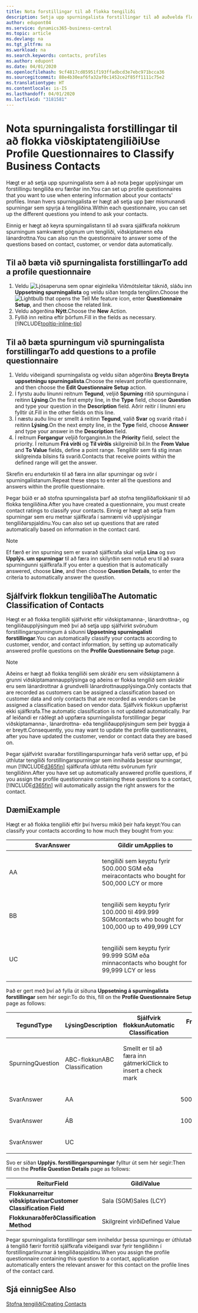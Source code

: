 ```yaml
---
title: Nota forstillingar til að flokka tengiliði
description: Setja upp spurningalista forstillingar til að auðvelda flokkun á viðskiptatengiliðum
author: edupont04
ms.service: dynamics365-business-central
ms.topic: article
ms.devlang: na
ms.tgt_pltfrm: na
ms.workload: na
ms.search.keywords: contacts, profiles
ms.author: edupont
ms.date: 04/01/2020
ms.openlocfilehash: 9cf4817cd85951f193ffadbcd3e7ebc971bcca36
ms.sourcegitcommit: 88e4b30eaf6fa32af0c1452ce2f85ff1111c75e2
ms.translationtype: HT
ms.contentlocale: is-IS
ms.lasthandoff: 04/01/2020
ms.locfileid: "3181581"
---
```

# <a name="use-profile-questionnaires-to-classify-business-contacts"></a><span data-ttu-id="a1093-103">Nota spurningalista forstillingar til að flokka viðskiptatengiliði</span><span class="sxs-lookup"><span data-stu-id="a1093-103">Use Profile Questionnaires to Classify Business Contacts</span></span>
<span data-ttu-id="a1093-104">Hægt er að setja upp spurningalista sem á að nota þegar upplýsingar um forstillingu tengiliða eru færðar inn.</span><span class="sxs-lookup"><span data-stu-id="a1093-104">You can set up profile questionnaires that you want to use when entering information about your contacts' profiles.</span></span> <span data-ttu-id="a1093-105">Innan hvers spurningalista er hægt að setja upp þær mismunandi spurningar sem spyrja á tengiliðina.</span><span class="sxs-lookup"><span data-stu-id="a1093-105">Within each questionnaire, you can set up the different questions you intend to ask your contacts.</span></span>  

<span data-ttu-id="a1093-106">Einnig er hægt að keyra spurningalistann til að svara sjálfkrafa nokkrum spurningum samkvæmt gögnum um tengiliði, viðskiptamenn eða lánardrottna.</span><span class="sxs-lookup"><span data-stu-id="a1093-106">You can also run the questionnaire to answer some of the questions based on contact, customer, or vendor data automatically.</span></span>  

## <a name="to-add-a-profile-questionnaire"></a><span data-ttu-id="a1093-107">Til að bæta við spurningalista forstillingar</span><span class="sxs-lookup"><span data-stu-id="a1093-107">To add a profile questionnaire</span></span>
1.  <span data-ttu-id="a1093-108">Veldu ![Ljósaperuna sem opnar eiginleika Viðmótsleitar](media/ui-search/search_small.png "Segðu mér hvað þú vilt gera") táknið, sláðu inn **Uppsetning spurningalista** og veldu síðan tengda tengilinn.</span><span class="sxs-lookup"><span data-stu-id="a1093-108">Choose the ![Lightbulb that opens the Tell Me feature](media/ui-search/search_small.png "Tell me what you want to do") icon, enter **Questionnaire Setup**, and then choose the related link.</span></span>  
2.  <span data-ttu-id="a1093-109">Veldu aðgerðina **Nýtt**.</span><span class="sxs-lookup"><span data-stu-id="a1093-109">Choose the **New** Action.</span></span>  
3.  <span data-ttu-id="a1093-110">Fyllið inn reitina eftir þörfum.</span><span class="sxs-lookup"><span data-stu-id="a1093-110">Fill in the fields as necessary.</span></span> [!INCLUDE[tooltip-inline-tip](includes/tooltip-inline-tip_md.md)]  

## <a name="to-add-questions-to-a-profile-questionnaire"></a><span data-ttu-id="a1093-111">Til að bæta spurningum við spurningalista forstillingar</span><span class="sxs-lookup"><span data-stu-id="a1093-111">To add questions to a profile questionnaire</span></span>
1.  <span data-ttu-id="a1093-112">Veldu viðeigandi spurningalista og veldu síðan aðgerðina **Breyta Breyta uppsetningu spurningalista**.</span><span class="sxs-lookup"><span data-stu-id="a1093-112">Choose the relevant profile questionnaire, and then choose the **Edit Questionnaire Setup** action.</span></span>  
2.  <span data-ttu-id="a1093-113">Í fyrstu auðu línunni reitnum **Tegund**, veljið **Spurning** ritið spurninguna í reitinn **Lýsing**.</span><span class="sxs-lookup"><span data-stu-id="a1093-113">On the first empty line, in the **Type** field, choose **Question** and type your question in the **Description** field.</span></span> <span data-ttu-id="a1093-114">Aðrir reitir í línunni eru fylltir út.</span><span class="sxs-lookup"><span data-stu-id="a1093-114">Fill in the other fields on this line.</span></span>  
3.  <span data-ttu-id="a1093-115">Í næstu auðu línu er smellt á reitinn **Tegund**, valið **Svar** og svarið ritað í reitinn **Lýsing**.</span><span class="sxs-lookup"><span data-stu-id="a1093-115">On the next empty line, in the **Type** field, choose **Answer** and type your answer in the **Description** field.</span></span>  
4.  <span data-ttu-id="a1093-116">Í reitnum **Forgangur** veljið forganginn.</span><span class="sxs-lookup"><span data-stu-id="a1093-116">In the **Priority** field, select the priority.</span></span> <span data-ttu-id="a1093-117">Í reitunum **Frá virði** og **Til virðis** skilgreinið bil.</span><span class="sxs-lookup"><span data-stu-id="a1093-117">In the **From Value** and **To Value** fields, define a point range.</span></span> <span data-ttu-id="a1093-118">Tengiliðir sem fá stig innan skilgreinda bilsins fá svarið.</span><span class="sxs-lookup"><span data-stu-id="a1093-118">Contacts that receive points within the defined range will get the answer.</span></span>  

<span data-ttu-id="a1093-119">Skrefin eru endurtekin til að færa inn allar spurningar og svör í spurningalistanum.</span><span class="sxs-lookup"><span data-stu-id="a1093-119">Repeat these steps to enter all the questions and answers within the profile questionnaire.</span></span>

<span data-ttu-id="a1093-120">Þegar búið er að stofna spurningalista þarf að stofna tengiliðaflokkanir til að flokka tengiliðina.</span><span class="sxs-lookup"><span data-stu-id="a1093-120">After you have created a questionnaire, you must create contact ratings to classify your contacts.</span></span> <span data-ttu-id="a1093-121">Einnig er hægt að setja fram spurningar sem eru metnar sjálfkrafa í samræmi við upplýsingar tengiliðarspjaldinu.</span><span class="sxs-lookup"><span data-stu-id="a1093-121">You can also set up questions that are rated automatically based on information in the contact card.</span></span>  

> [!NOTE]
> <span data-ttu-id="a1093-122">Ef færð er inn spurning sem er svarað sjálfkrafa skal velja <STRONG>Lína</STRONG> og svo <STRONG>Upplýs. um spurningar</STRONG> til að færa inn skilyrðin sem notuð eru til að svara spurningunni sjálfkrafa.</span><span class="sxs-lookup"><span data-stu-id="a1093-122">If you enter a question that is automatically answered, choose <STRONG>Line</STRONG>, and then choose <STRONG>Question Details</STRONG>, to enter the criteria to automatically answer the question.</span></span>

## <a name="the-automatic-classification-of-contacts"></a><span data-ttu-id="a1093-123">Sjálfvirk flokkun tengiliða</span><span class="sxs-lookup"><span data-stu-id="a1093-123">The Automatic Classification of Contacts</span></span>
<span data-ttu-id="a1093-124">Hægt er að flokka tengiliði sjálfvirkt eftir viðskiptamanna-, lánardrottna-, og tengiliðaupplýsingum með því að setja upp sjálfvirkt svöruðum forstillingarspurningum á síðunni **Uppsetning spurningalisti forstillingar**.</span><span class="sxs-lookup"><span data-stu-id="a1093-124">You can automatically classify your contacts according to customer, vendor, and contact information, by setting up automatically answered profile questions on the **Profile Questionnaire Setup** page.</span></span>  

> [!NOTE]
> <span data-ttu-id="a1093-125">Aðeins er hægt að flokka tengiliði sem skráðir eru sem viðskiptamenn á grunni viðskiptamannaupplýsinga og aðeins er flokka tengilið sem skráðir eru sem lánardrottnar á grundvelli lánardrottnaupplýsinga.</span><span class="sxs-lookup"><span data-stu-id="a1093-125">Only contacts that are recorded as customers can be assigned a classification based on customer data and only contacts that are recorded as vendors can be assigned a classification based on vendor data.</span></span> <span data-ttu-id="a1093-126">Sjálfvirk flokkun uppfærist ekki sjálfkrafa.</span><span class="sxs-lookup"><span data-stu-id="a1093-126">The automatic classification is not updated automatically.</span></span> <span data-ttu-id="a1093-127">Þar af leiðandi er ráðlegt að uppfæra spurningalista forstillingar þegar viðskiptamanna-, lánardrottna- eða tengiliðaupplýsingum sem þeir byggja á er breytt.</span><span class="sxs-lookup"><span data-stu-id="a1093-127">Consequently, you may want to update the profile questionnaires, after you have updated the customer, vendor or contact data they are based on.</span></span>  

<span data-ttu-id="a1093-128">Þegar sjálfvirkt svaraðar forstillingarspurningar hafa verið settar upp, ef þú úthlutar tengiliði forstillingarspurningar sem innihalda þessar spurningar, mun [!INCLUDE[d365fin](includes/d365fin_md.md)] sjálfkrafa úthluta réttu svörunum fyrir tengiliðinn.</span><span class="sxs-lookup"><span data-stu-id="a1093-128">After you have set up automatically answered profile questions, if you assign the profile questionnaire containing these questions to a contact, [!INCLUDE[d365fin](includes/d365fin_md.md)] will automatically assign the right answers for the contact.</span></span>  

## <a name="example"></a><span data-ttu-id="a1093-129">Dæmi</span><span class="sxs-lookup"><span data-stu-id="a1093-129">Example</span></span>
<span data-ttu-id="a1093-130">Hægt er að flokka tengiliði eftir því hversu mikið þeir hafa keypt:</span><span class="sxs-lookup"><span data-stu-id="a1093-130">You can classify your contacts according to how much they bought from you:</span></span>

<table>
<colgroup>
<col style="width: 50%" />
<col style="width: 50%" />
</colgroup>
<thead>
<tr class="header">
<th><span data-ttu-id="a1093-131"><strong>Svar</strong></span><span class="sxs-lookup"><span data-stu-id="a1093-131"><strong>Answer</strong></span></span></th>
<th><span data-ttu-id="a1093-132"><strong>Gildir um</strong></span><span class="sxs-lookup"><span data-stu-id="a1093-132"><strong>Applies to</strong></span></span></th>
</tr>
</thead>
<tbody>
<tr class="odd">
<td><p><span data-ttu-id="a1093-133">A</span><span class="sxs-lookup"><span data-stu-id="a1093-133">A</span></span></p></td>
<td><p><span data-ttu-id="a1093-134">tengiliði sem keyptu fyrir 500.000 SGM eða meira</span><span class="sxs-lookup"><span data-stu-id="a1093-134">contacts who bought for 500,000 LCY or more</span></span></p></td>
</tr>
<tr class="even">
<td><p><span data-ttu-id="a1093-135">B</span><span class="sxs-lookup"><span data-stu-id="a1093-135">B</span></span></p></td>
<td><p><span data-ttu-id="a1093-136">tengiliði sem keyptu fyrir 100.000 til 499.999 SGM</span><span class="sxs-lookup"><span data-stu-id="a1093-136">contacts who bought for 100,000 up to 499,999 LCY</span></span></p></td>
</tr>
<tr class="odd">
<td><p><span data-ttu-id="a1093-137">U</span><span class="sxs-lookup"><span data-stu-id="a1093-137">C</span></span></p></td>
<td><p><span data-ttu-id="a1093-138">tengiliði sem keyptu fyrir 99.999 SGM eða minna</span><span class="sxs-lookup"><span data-stu-id="a1093-138">contacts who bought for 99,999 LCY or less</span></span></p></td>
</tr>
</tbody>
</table>

<span data-ttu-id="a1093-139">Það er gert með því að fylla út síðuna **Uppsetning á spurningalista forstillingar** sem hér segir:</span><span class="sxs-lookup"><span data-stu-id="a1093-139">To do this, fill on the **Profile Questionnaire Setup** page as follows:</span></span>


<table>
<colgroup>
<col style="width: 20%" />
<col style="width: 20%" />
<col style="width: 20%" />
<col style="width: 20%" />
<col style="width: 20%" />
</colgroup>
<thead>
<tr class="header">
<th><span data-ttu-id="a1093-140"><strong>Tegund</strong></span><span class="sxs-lookup"><span data-stu-id="a1093-140"><strong>Type</strong></span></span></th>
<th><span data-ttu-id="a1093-141"><strong>Lýsing</strong></span><span class="sxs-lookup"><span data-stu-id="a1093-141"><strong>Description</strong></span></span></th>
<th><span data-ttu-id="a1093-142"><strong>Sjálfvirk flokkun</strong></span><span class="sxs-lookup"><span data-stu-id="a1093-142"><strong>Automatic Classification</strong></span></span></th>
<th><span data-ttu-id="a1093-143"><strong>Frá virði</strong></span><span class="sxs-lookup"><span data-stu-id="a1093-143"><strong>From Value</strong></span></span></th>
<th><span data-ttu-id="a1093-144"><strong>Til virðis</strong></span><span class="sxs-lookup"><span data-stu-id="a1093-144"><strong>To Value</strong></span></span></th>
</tr>
</thead>
<tbody>
<tr class="odd">
<td><p><span data-ttu-id="a1093-145">Spurning</span><span class="sxs-lookup"><span data-stu-id="a1093-145">Question</span></span></p></td>
<td><p><span data-ttu-id="a1093-146">ABC-flokkun</span><span class="sxs-lookup"><span data-stu-id="a1093-146">ABC Classification</span></span></p></td>
<td><p><span data-ttu-id="a1093-147">Smellt er til að færa inn gátmerki</span><span class="sxs-lookup"><span data-stu-id="a1093-147">Click to insert a check mark</span></span></p></td>
<td><p> </p></td>
<td><p> </p></td>
</tr>
<tr class="even">
<td><p><span data-ttu-id="a1093-148">Svar</span><span class="sxs-lookup"><span data-stu-id="a1093-148">Answer</span></span></p></td>
<td><p><span data-ttu-id="a1093-149">A</span><span class="sxs-lookup"><span data-stu-id="a1093-149">A</span></span></p></td>
<td><p> </p></td>
<td><p><span data-ttu-id="a1093-150">500,000</span><span class="sxs-lookup"><span data-stu-id="a1093-150">500,000</span></span></p></td>
<td><p> </p></td>
</tr>
<tr class="odd">
<td><p><span data-ttu-id="a1093-151">Svar</span><span class="sxs-lookup"><span data-stu-id="a1093-151">Answer</span></span></p></td>
<td><p><span data-ttu-id="a1093-152">Á</span><span class="sxs-lookup"><span data-stu-id="a1093-152">B</span></span></p></td>
<td><p> </p></td>
<td><p><span data-ttu-id="a1093-153">100,000</span><span class="sxs-lookup"><span data-stu-id="a1093-153">100,000</span></span></p></td>
<td><p><span data-ttu-id="a1093-154">499,999</span><span class="sxs-lookup"><span data-stu-id="a1093-154">499,999</span></span></p></td>
</tr>
<tr class="even">
<td><p><span data-ttu-id="a1093-155">Svar</span><span class="sxs-lookup"><span data-stu-id="a1093-155">Answer</span></span></p></td>
<td><p><span data-ttu-id="a1093-156">U</span><span class="sxs-lookup"><span data-stu-id="a1093-156">C</span></span></p></td>
<td><p> </p></td>
<td><p> </p></td>
<td><p><span data-ttu-id="a1093-157">99,999</span><span class="sxs-lookup"><span data-stu-id="a1093-157">99,999</span></span></p></td>
</tr>
</tbody>
</table>

<span data-ttu-id="a1093-158">Svo er síðan **Upplýs. forstillingarspurningar** fylltur út sem hér segir:</span><span class="sxs-lookup"><span data-stu-id="a1093-158">Then fill on the **Profile Question Details** page as follows:</span></span>
<table>
<colgroup>
<col style="width: 50%" />
<col style="width: 50%" />
</colgroup>
<thead>
<tr class="header">
<th><span data-ttu-id="a1093-159"><strong>Reitur</strong></span><span class="sxs-lookup"><span data-stu-id="a1093-159"><strong>Field</strong></span></span></th>
<th><span data-ttu-id="a1093-160"><strong>Gildi</strong></span><span class="sxs-lookup"><span data-stu-id="a1093-160"><strong>Value</strong></span></span></th>
</tr>
</thead>
<tbody>
<tr>
<td><span data-ttu-id="a1093-161"><strong>Flokkunarreitur viðskiptavinar</strong></span><span class="sxs-lookup"><span data-stu-id="a1093-161"><strong>Customer Classification Field</strong></span></span></td>
<td><span data-ttu-id="a1093-162"><emphasis>Sala (SGM)</emphasis></span><span class="sxs-lookup"><span data-stu-id="a1093-162"><emphasis>Sales (LCY)</emphasis></span></span></td>
</tr>
<tr>
<td><span data-ttu-id="a1093-163"><strong>Flokkunaraðferð</strong></span><span class="sxs-lookup"><span data-stu-id="a1093-163"><strong>Classification Method</strong></span></span></td>
<td><span data-ttu-id="a1093-164"><emphasis>Skilgreint virði</emphasis></span><span class="sxs-lookup"><span data-stu-id="a1093-164"><emphasis>Defined Value</emphasis></span></span></td>
</tr>
</tbody>
</table>

<span data-ttu-id="a1093-165">Þegar spurningalista forstillingar sem inniheldur þessa spurningu er úthlutað á tengilið færir forritið sjálfkrafa viðeigandi svar fyrir tengiliðinn í forstillingarlínurnar á tengiliðaspjaldinu.</span><span class="sxs-lookup"><span data-stu-id="a1093-165">When you assign the profile questionnaire containing this question to a contact, application automatically enters the relevant answer for this contact on the profile lines of the contact card.</span></span>

## <a name="see-also"></a><span data-ttu-id="a1093-166">Sjá einnig</span><span class="sxs-lookup"><span data-stu-id="a1093-166">See Also</span></span>
[<span data-ttu-id="a1093-167">Stofna tengiliði</span><span class="sxs-lookup"><span data-stu-id="a1093-167">Creating Contacts</span></span>](marketing-create-contact-companies.md)  
